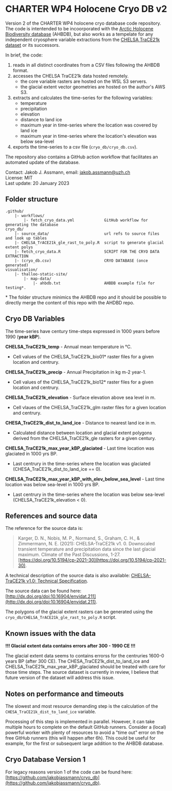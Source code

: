 # CHARTER WP4 Holocene Cryo DB v2

Version 2 of the CHARTER WP4 holocene cryo database code repository. The code is intentended to be incoorporated with the [Arctic Holocene Biodiversity database](https://github.com/AndrewIOM/holocene-arctic-biodiversity-map) (AHBDB), but also works as a tempelate for any independent cryosphere variable extractions from the [CHELSA TraCE21k dataset](https://chelsa-climate.org/chelsa-trace21k/) or its successors.

In brief, the code:
1. reads in all distinct coordinates from a CSV files following the AHBDB format.
2. accesses the CHELSA TraCE21k data hosted remotely.
    - the core variable rasters are hosted on the WSL S3 servers. 
    - the glacial extent vector geometries are hosted on the author's AWS S3.
3. extracts and calculates the time-series for the following variables:
    - temperature
    - precipitation
    - elevation
    - distance to land ice
    - maximum year in time-series where the location was covered by land ice
    - maximum year in time-series where the location's elevation was below sea-level
4. exports the time-series to a csv file (`cryo_db/cryo_db.csv`). 

The repository also contains a GitHub action workflow that facilitates an 
automated update of the database.

Contact: Jakob J. Assmann, email: [jakob.assmann@uzh.ch](mailto:jakob.assmann@uzh.ch)<br>
License: MIT <br>
Last update: 20 January 2023

## Folder structure

```
.github/
    |- workflows/
        |- fetch_cryo_data.yml             GitHub workflow for generating the database
cryo_db/                                   
    |- source_data/                        url refs to source files and look up tables
    |- CHELSA_TrACE21k_gle_rast_to_poly.R  script to generate glacial extent polys
    |- fetch_cryo_data.R                   SCRIPT FOR THE CRYO DATA EXTRACTION
    |- (cryo_db.csv)                       CRYO DATABASE (once generated)
visualisation/
    |- thalloo-static-site/
        |- map-data/                        
            |- ahbdb.txt                   AHBDB example file for testing*.
```

\* The folder structure minimics the AHBDB repo and it should be possible to directly merge the content of this repo with the AHDBD repo. 

## Cryo DB Variables

The time-series have century time-steps expressed in 1000 years before 1990 (**year kBP**).

**CHELSA_TraCE21k_temp** - Annual mean temperature in °C.

- Cell values of the CHELSA_TraCE21k_bio01* raster files for a given location and centrury. 

**CHELSA_TraCE21k_precip** - Annual Precipitation in kg m-2 year-1.
- Cell values of the CHELSA_TraCE21k_bio12* raster files for a given location and centrury. 

**CHELSA_TraCE21k_elevation** - Surface elevation above sea level in m.
- Cell vlaues of the CHELSA_TraCE21k_glm raster files for a given location and centrury. 

**CHESA_TraCE21k_dist_to_land_ice** - Distance to nearest land ice in m. 
- Calculated distance between location and glacial extent polygons derived from the CHELSA_TraCE21k_gle rasters for a given century.

**CHELSA_TraCE21k_max_year_kBP_glaciated** - Last time location was glaciated in 1000 yrs BP. 
- Last centrury in the time-series where the location was glaciated (CHESA_TraCE21k_dist_to_land_ice == 0).

**CHELSA_TraCE21k_max_year_kBP_with_elev_below_sea_level** - Last time location was below sea-level in 1000 yrs BP. 
- Last centrury in the time-series where the location was below sea-level (CHELSA_TraCE21k_elevation < 0).

## References and source data

The reference for the source data is: 

> Karger, D. N., Nobis, M. P., Normand, S., Graham, C. H., & Zimmermann, N. E. (2021): CHELSA-TraCE21k v1. 0. Downscaled transient temperature and precipitation data since the last glacial maximum. Climate of the Past Discussions, 1-27. [https://doi.org/10.5194/cp-2021-30](https://doi.org/10.5194/cp-2021-30).

A technical description of the source data is also available: [CHELSA-TraCE21k v1.0: Technical Specification](https://www.envidat.ch/dataset/c88baa58-dbae-452c-8c2c-343e4c9fb885/resource/a00bc993-e2e9-49a3-ae76-5fe339cded29/download/chelsa-trace21k_technical_documentation.pdf).

The source data can be found here: [http://dx.doi.org/doi:10.16904/envidat.211](http://dx.doi.org/doi:10.16904/envidat.211).

The polygons of the glacial extent rasters can be generated using the `cryo_db/CHELSA_TrACE21k_gle_rast_to_poly.R` script.

## Known issues with the data

**!!! Glacial extent data contains errors after 300 - 1990 CE !!!**

The glacial extent data seems to contains errorss for the centruries 1600-0 years BP (after 300 CE). The CHESA_TraCE21k_dist_to_land_ice and CHELSA_TraCE21k_max_year_kBP_glaciated should be treated with care for those time steps. The source dataset is currently in review, I believe that future version of the dataset will address this issue.   

## Notes on performance and timeouts

The slowest and most resource demanding step is the calculation of the `CHESA_TraCE21k_dist_to_land_ice` variable. 

Processing of this step is implemented in parallel. However, it can take multiple hours to complete on the default GitHub runners. Consider a (local) powerful worker with plenty of resources to avoid a "time out" error on the free GitHub runners (this will happen after 6h). This could be useful for example, for the first or subsequent large addition to the AHBDB database.  

## Cryo Database Version 1

For legacy reasons version 1 of the code can be found here: [https://github.com/jakobjassmann/cryo_db](https://github.com/jakobjassmann/cryo_db).